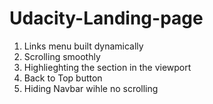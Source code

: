 # Udacity-Landing-page

1. Links menu built dynamically
2. Scrolling smoothly 
3. Highlieghting the section in the viewport 
4. Back to Top button
5. Hiding Navbar wihle no scrolling
